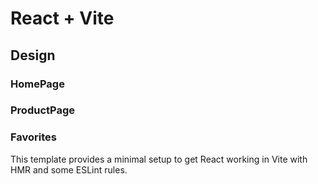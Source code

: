 # React + Vite

## Design

### HomePage

<!-- ![sales_homepage](./docs/sales-homepage.drawio.svg) -->

### ProductPage

<!-- ![sales_product_slug](./docs/sales-product.drawio.svg) -->

### Favorites

<!-- ![sales_favorites](./docs/sales-favorites.drawio.svg) -->

This template provides a minimal setup to get React working in Vite with HMR and some ESLint rules.

